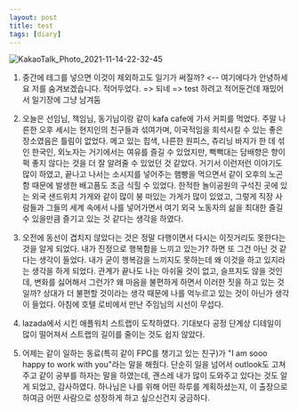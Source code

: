 ```yaml
---
layout: post
title: test
tags: [diary]
---
```


![KakaoTalk_Photo_2021-11-14-22-32-45](https://user-images.githubusercontent.com/50545088/141683356-dfbc06f6-da13-4843-a5f2-850371784cbb.jpeg)

1. 중간에 테그를 넣으면 이것이 제외하고도 일기가 써질까? <!--안녕하세요 저를 숨겨보겠습니다 얍 --> <-- 여기에다가 안녕하세요 저를 숨겨보겠습니다. 적어두었다. => 되네 => test 하려고 적어둔건데 재밌어서 일기장에 그냥 남겨둠

2. 오늘은 선임님, 책임님, 동기님이랑 같이 kafa cafe에 가서 커피를 먹었다. 주말 나른한 오후 세시는 현지인의 친구들과 섞여가며, 이국적임을 희석시킬 수 있는 좋은 장소였음은 틀림이 없었다. 메고 있는 힙색, 나른한 원피스, 츄리닝 바지가 한 데 섞인 한국인, 외노자는 거기에서는 여유를 즐길 수 있었지만, 뻑뻑대는 담배향은 향이 퍽 좋지 않다는 것을 더 잘 알려줄 수 있었던 것 같았다. 거기서 이런저런 이야기도 많이 하였고, 끝나고 나서는 소시지를 넣어주는 햄빵을 먹으면서 같이 오후의 노곤함 때문에 발생한 배고픔도 조금 식힐 수 있었다. 한적한 놀이공원의 구석진 곳에 있는 외국 샌드위치 가게와 같이 많이 붕 떠있는 가게가 많이 있었고, 그렇게 직장 사람들과 그들의 세계 속에서 나를 넣어가면서 여기 외국 노동자의 삶을 최대한 즐길 수 있을만큼 즐기고 있는 것 같다는 생각을 하였다.

3. 오전에 동선이 겹치지 않았다는 것은 정말 다행이면서 다시는 이짓거리도 못한다는 것을 알게 되었다. 내가 진정으로 행복함을 느끼고 있는가? 하면 또 그건 아닌 것 같다는 생각이 들었다. 내가 굳이 행복감을 느끼지도 못하는데 왜 이것을 하고 있지라는 생각을 하게 되었다. 관계가 끝나도 나는 아쉬울 것이 없고, 슬프지도 않을 것인데, 변화를 싫어해서 그런가? 왜 마음을 불편하게 하면서 이러한 짓을 하고 있는 것일까? 상대가 더 불편할 것이라는 생각 때문에 나를 억누르고 있는 것이 아닌가 생각이 들었다. 아침에 호텔 로비에서 만난 주임님의 시선이 무섭다.

4. lazada에서 시킨 애플워치 스트랩이 도착하였다. 기대보다 공정 단계상 디테일이 많이 떨어져서 스트랩의 길이를 줄이는 것도 쉽지 않았다. 

5. 어제는 같이 일하는 동료(특히 같이 FPC를 챙기고 있는 친구)가 "I am sooo happy to work with you"라는 말을 해줬다. 단순히 일을 넘어서 outlook도 고쳐주고 같이 공부를 하자는 말을 하였는데, 괜스레 내가 많이 도와주고 있다는 것도 알게 되었고, 감사하였다. 하나님은 나를 위해 어떤 하루를 계획하셨는지, 이 출장으로 하여금 어떤 사람으로 성장하게 하고 싶으신건지 궁금하다. 
